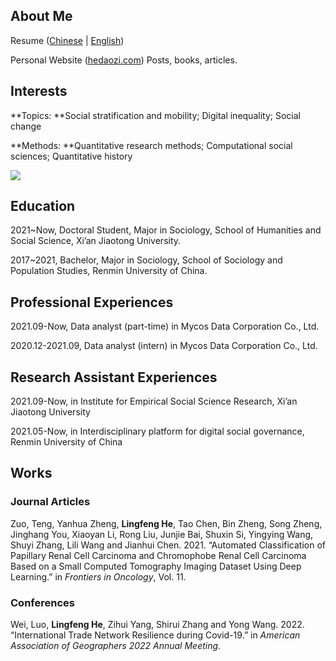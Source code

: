 ## About Me

Resume ([Chinese](https://hedaozi.com/resume/) | [English](https://hedaozi.com/resume-en/))

Personal Website ([hedaozi.com](https://hedaozi.com/)) Posts, books, articles. 

## Interests

**Topics: **Social stratification and mobility; Digital inequality; Social change

**Methods: **Quantitative research methods; Computational social sciences; Quantitative history

<img align="center" src="https://github-readme-stats.vercel.app/api/top-langs/?username=hedaozi&layout=compact&langs_count=3">

## Education

2021~Now, Doctoral Student, Major in Sociology, School of Humanities and Social Science, Xi’an Jiaotong University.

2017~2021, Bachelor, Major in Sociology, School of Sociology and Population Studies, Renmin University of China.

## Professional Experiences

2021.09-Now, Data analyst (part-time) in Mycos Data Corporation Co., Ltd.

2020.12-2021.09, Data analyst (intern) in Mycos Data Corporation Co., Ltd.

## Research Assistant Experiences

2021.09-Now, in Institute for Empirical Social Science Research, Xi’an Jiaotong University

2021.05-Now, in Interdisciplinary platform for digital social governance, Renmin University of China

## Works

### Journal Articles

Zuo, Teng, Yanhua Zheng, **Lingfeng He**, Tao Chen, Bin Zheng, Song Zheng, Jinghang You, Xiaoyan Li, Rong Liu, Junjie Bai, Shuxin Si, Yingying Wang, Shuyi Zhang, Lili Wang and Jianhui Chen. 2021. “Automated Classification of Papillary Renal Cell Carcinoma and Chromophobe Renal Cell Carcinoma Based on a Small Computed Tomography Imaging Dataset Using Deep Learning.” in *Frontiers in Oncology*, Vol. 11.

### Conferences

Wei, Luo, **Lingfeng He**, Zihui Yang, Shirui Zhang and Yong Wang. 2022. “International Trade Network Resilience during Covid-19.” in *American Association of Geographers 2022 Annual Meeting*.
